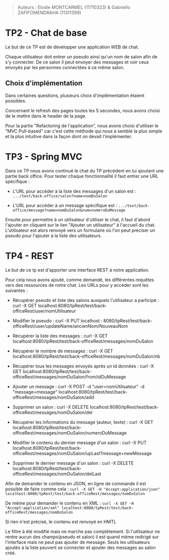 > Auteurs : Elodie MONTCARMEL (11710323) & Gabriello ZAFIFOMENDRAHA (11311399)

TP2 - Chat de base
===


Le but de ce TP est de développer une application WEB de chat. 

Chaque utilisateur doit entrer un pseudo ainsi qu'un nom de salon afin de s'y connecter. 
De ce salon il peut envoyer des messages et voir ceux envoyés par les personnes connectées à ce même salon.


Choix d'implémentation
---

Dans certaines questions, plusieurs choix d'implémentation étaient possibles. 

Concernant le refresh des pages toutes les 5 secondes, nous avons choisi de le mettre dans le header de la page.

Pour la partie "Refactoring de l'application", nous avons choisi d'utiliser le "MVC Pull-based" car c'est cette méthode qui nous a semblé la plus simple et la plus intuitive dans la façon dont on devait l'implémenter.


TP3 - Spring MVC
===

Dans ce TP nous avons continué le chat du TP précédent en lui ajoutant une partie back office. 
Pour tester chaque fonctionnalité il faut entrer une URL spécifique :

* L'URL pour accéder à la liste des messages d'un salon est : `.../test/back-office/salon?name=nomDuSalon`

* L'URL pour accéder à un message spécifique est : `.../test/back-office/message?name=nomDuSalon&num=numeroDuMessage`


Ensuite pour permettre à un utilisateur d'utiliser le chat, il faut d'abord l'ajouter en cliquant sur le lien "Ajouter un utilisateur" à l'accueil du chat.
L'utilisateur est alors renvoyé vers un formulaire où l'on peut préciser un pseudo pour l'ajouter à la liste des utilisateurs.

TP4 - REST
===

Le but de ce tp est d'apporter une interface REST à notre application.

Pour cela nous avons ajouté, comme demandé, les différentes requêtes vers des ressources de notre chat. Les URLs pour y accéder sont les suivantes :

* Récupérer pseudo et liste des salons auxquels l'utilisateur a participé : curl -X GET localhost:8080/tpRest/test/back-officeRest/user/nomUtilisateur 

* Modifier le pseudo : curl -X PUT localhost : 8080/tpRest/test/back-officeRest/user/updateName/ancienNom/NouveauNom 

* Récupérer la liste des messages : curl -X GET localhost:8080/tpRest/test/back-officeRest/messages/nomDuSalon 

* Récupérer le nombre de messages : curl -X GET localhost:8080/tpRest/test/back-officeRest/messages/nomDuSalon/nb

* Récupérer tous les messages envoyés après un id données : curl -X GET localhost:8080/tpRest/test/back-officeRest/messages/nomDuSalon/from/idDuMessage 

* Ajouter un message : curl -X POST -d "user=nomUtilisateur" -d "message=message" localhost:8080/tpRest/test/back-officeRest/messages/nomDuSalon/add 

* Supprimer un salon : curl -X DELETE localhost:8080/tpRest/test/back-officeRest/messages/nomDuSalon/del 

* Récupérer les informations du message (auteur, texte) : curl -X GET localhost:8080/tpRest/test/back-officeRest/messages/nomDuSalon/numeroDuMessage 
 
* Modifier le contenu du dernier message d'un salon : curl -X PUT localhost:8080/tpRest/test/back-officeRest/messages/nomDuSalon/upLast?message=newMessage 

* Supprimer le dernier message d'un salon : curl -X DELETE localhost:8080/tpRest/test/back-officeRest/messages/nomDuSalon/delLast 

Afin de demander le contenu en JSON, en ligne de commande il est possible de faire comme cela : `curl -X GET -H "Accept:application/json" localhost:8080/tpRest/test/back-officeRest/messages/nomDuSalon`

De même pour demander le contenu en XML : `curl -X GET -H "Accept:application/xml" localhost:8080/tpRest/test/back-officeRest/messages/nomDuSalon`

Si rien n'est précisé, le contenu est renvoyé en HMTL


Le filtre à été modifié mais ne marche pas complètement. Si l'utilisateur ne rentre aucun des champs(pseudo et salon) il est quand même redirigé sur l'interface mais ne peut pas ajouter de message.
Seuls les utilisateurs ajoutés à la liste peuvent se connecter et ajouter des messages au salon créé.
